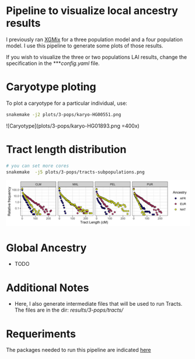 # Pipeline to visualize local ancestry results

I previously ran [XGMix](../../workflow/rules/210409-lai-xgmix.smk) for a three population model and a four population model.
I use this pipeline to generate some plots of those results.

If you wish to visualize the three or two populations LAI results,
change the specification in the ****config.yaml* file.


# Caryotype ploting

To plot a caryotype for a particular individual, use:

```bash
snakemake -j2 plots/3-pops/karyo-HG00551.png
```

![Caryotype](plots/3-pops/karyo-HG01893.png =400x)

# Tract length distribution

```bash
# you can set more cores
snakemake  -j5 plots/3-pops/tracts-subpopulations.png
```

![Tracts](plots/3-pops/tracts-subpopulations.png)

# Global Ancestry

- TODO


# Additional Notes

- Here, I also generate intermediate files that will be used to run Tracts. The files are in the dir: *results/3-pops/tracts/*


# Requeriments

The packages needed to run this pipeline are indicated [here](../envs/popgene.yaml)
